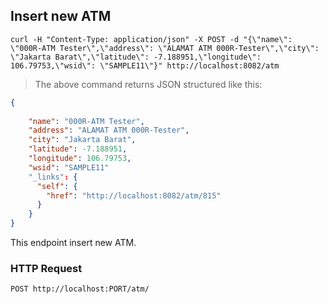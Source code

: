 ## Insert new ATM

```shell
curl -H "Content-Type: application/json" -X POST -d "{\"name\": \"000R-ATM Tester\",\"address\": \"ALAMAT ATM 000R-Tester\",\"city\": \"Jakarta Barat\",\"latitude\": -7.188951,\"longitude\": 106.79753,\"wsid\": \"SAMPLE11\"}" http://localhost:8082/atm

```

> The above command returns JSON structured like this:

```json
{
    
    "name": "000R-ATM Tester",
    "address": "ALAMAT ATM 000R-Tester",
    "city": "Jakarta Barat",
    "latitude": -7.188951,
    "longitude": 106.79753,
    "wsid": "SAMPLE11"
    "_links": {
      "self": {
        "href": "http://localhost:8082/atm/815"
      }
    }
}
```

This endpoint insert new ATM.

### HTTP Request

`POST http://localhost:PORT/atm/`
